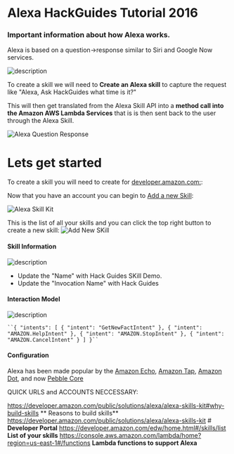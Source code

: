 # Alexa HackGuides Tutorial 2016

### Important information about how Alexa works.

Alexa is based on a question->response similar to Siri and Google Now services.

![description](https://raw.githubusercontent.com/pluralsight/guides/master/images/8908f30c-1e20-4de2-add1-8efa12f06544.png)

To create a skill we will need to **Create an Alexa skill** to capture the request like "Alexa, Ask HackGuides what time is it?"

This will then get translated from the Alexa Skill API into a **method call into the Amazon AWS Lambda Services** that is is then sent back to the user through the Alexa Skill.

![Alexa Question Response](https://developer.amazon.com/public/binaries/content/gallery/developerportalpublic/solutions/alexa/alexa-voice-service/images/avs_getting_started_1.png)



# Lets get started

To create a skill you will need to create for [developer.amazon.com:](https://developer.amazon.com/edw/home.html#/skills/lis): 

Now that you have an account you can begin to [Add a new Skill](https://developer.amazon.com/edw/home.html#/skills/list): 

![Alexa Skill Kit](https://raw.githubusercontent.com/pluralsight/guides/master/images/cc72e1e7-057d-48fa-9609-63fbe3f8da87.png)

This is the list of all your skills and you can click the top right button to create a new skill:
![Add New SKill](https://raw.githubusercontent.com/pluralsight/guides/master/images/f7e4d0bc-ae2d-428d-8622-931bd22f693b.png)


#### Skill Information

![description](https://raw.githubusercontent.com/pluralsight/guides/master/images/598b8c4b-a0c9-4c6d-bc4d-563797d8c97a.png)
- Update the "Name" with Hack Guides SKill Demo.
- Update the "Invocation Name" with Hack Guides

#### Interaction Model


![description](https://raw.githubusercontent.com/pluralsight/guides/master/images/f35c7195-4064-408d-9c4a-e62ab30d54f1.png)


` ``{
  "intents": [
    {
      "intent": "GetNewFactIntent"
    },
    {
      "intent": "AMAZON.HelpIntent"
    },
    {
      "intent": "AMAZON.StopIntent"
    },
    {
      "intent": "AMAZON.CancelIntent"
    }
  ]
 }`` `
 

#### Configuration




Alexa has been made popular by the [Amazon Echo](https://www.amazon.com/Amazon-Echo-Bluetooth-Speaker-with-WiFi-Alexa/dp/B00X4WHP5E), [Amazon Tap](https://www.amazon.com/dp/B01BH83OOM), [Amazon Dot](https://www.amazon.com/b/?node=14047587011), and now [Pebble Core](https://blog.getpebble.com/2016/06/02/ks3u03/)



QUICK URLS and ACCOUNTS NECCESSARY: 

https://developer.amazon.com/public/solutions/alexa/alexa-skills-kit#why-build-skills ** Reasons to build skills**
https://developer.amazon.com/public/solutions/alexa/alexa-skills-kit # **Developer Portal**
https://developer.amazon.com/edw/home.html#/skills/list **List of your skills**
https://console.aws.amazon.com/lambda/home?region=us-east-1#/functions **Lambda functions to support Alexa**
